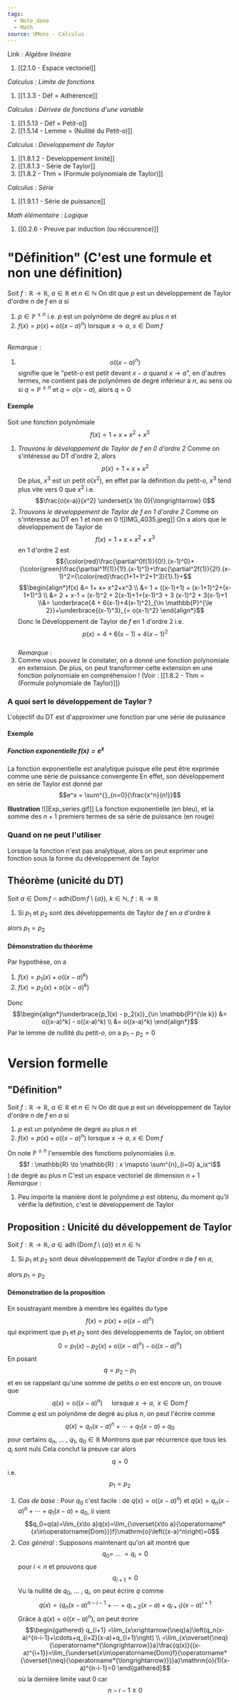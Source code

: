 ```yaml
---
tags:
  - Note_done
  - Math
source: UMons - Calculus
---
```


Link :
_Algèbre linéaire_ 
1. [[2.1.0 - Espace vectoriel]]

_Calculus : Limite de fonctions_
1. [[1.3.3 - Déf = Adhérence]]

_Calculus : Dérivée de fonctions d'une variable_
1. [[1.5.13 - Déf = Petit-o]]
2. [[1.5.14 - Lemme = (Nullité du Petit-o)]]

_Calculus : Développement de Taylor_
1. [[1.8.1.2 - Développement limité]]
2. [[1.8.1.3 - Série de Taylor]]
3. [[1.8.2 - Thm = (Formule polynomiale de Taylor)]]

_Calculus : Série_
1. [[1.9.1.1 - Série de puissance]]

_Math élémentaire : Logique_
1. [[0.2.6 - Preuve par induction (ou réccurence)]]

# "Définition" (C'est une formule et non une définition)
Soit $f : \mathbb{R} \to \mathbb{R},\ a \in \mathbb{R}$ et $n \in \mathbb{N}$ 
On dit que $p$ est un développement de Taylor d'ordre $n$ de $f$ en $a$ si
1. $p \in \mathbb{P}^{\le n}$ i.e. $p$ est un polynôme de degré au plus $n$ et
2. $f(x)=p(x)+o\big((x-a)^n\big)$ lorsque $x \to a,\ x \in \operatorname{Dom}f$ 

\
_Remarque_ :
1. $$o\big((x-a)^n\big)$$ signifie que le "petit-$o$ est petit devant $x-a$ quand $x \to a$", en d'autres termes, ne contient pas de polynômes de degré inférieur à $n$, au sens où si $q = \mathbb{P}^{\le n}$ et $q = o(x-a)$, alors $q  = 0$ 
#### Exemple
Soit une fonction polynômiale $$f(x) = 1+x+x^2+x^3$$
1. _Trouvons le développement de Taylor de $f$ en $0$ d'ordre 2_
Comme on s'intéresse au DT d'ordre 2, alors $$p(x) = 1+ x+ x^2$$ De plus, $x^3$ est un petit $o(x^2)$, en effet par la définition du petit-$o$, $x^3$ tend plus vite vers 0 que $x^2$ i.e. $$\frac{o(x-a)}{x^2} \underset{x \to 0}{\longrightarrow} 0$$ 
2. _Trouvons le développement de Taylor de $f$ en $1$ d'ordre 2_
Comme on s'intéresse au DT en 1 et non en 0
![[IMG_4035.jpeg]]
On a alors que le développement de Taylor de $$f(x)=1+x+x^2+x^3$$ en $1$ d'ordre 2 est $${\color{red}\frac{\partial^0f(1)}{0!}.(x-1)^0}+{\color{green}\frac{\partial^1f(1)}{1!}.(x-1)^1}+\frac{\partial^2f(1)}{2!}.(x-1)^2={\color{red}\frac{1+1+1^2+1^3}{1}.1}+$$
$$\begin{align*}f(x) &= 1+ x+ x^2+x^3 \\ &= 1 + ((x-1)+1) + (x-1+1)^2+(x-1+1)^3 \\ &= 2 + x-1 + (x-1)^2 + 2(x-1)+1+(x-1)^3 + 3 (x-1)^2 + 3(x-1)+1 \\&= \underbrace{4 + 6(x-1)+4(x-1)^2}_{\in \mathbb{P}^{\le 2}}+\underbrace{(x-1)^3}_{= o(x-1)^2} \end{align*}$$
Donc le Développement de Taylor de $f$ en 1 d'ordre 2 i.e. $$p(x) = 4+6(x-1)+4(x-1)^2$$
\
_Remarque_ :
1. Comme vous pouvez le constater, on a donné une fonction polynomiale en extension. De plus, on peut transformer cette extension en une fonction polynomiale en compréhension ! 
(Voir : [[1.8.2 - Thm = (Formule polynomiale de Taylor)]])

### A quoi sert le développement de Taylor ?
L'objectif du DT est d'approximer une fonction par une série de puissance 

#### Exemple
##### Fonction exponentielle $f(x) = e^x$ 
La fonction exponentielle est analytique puisque elle peut être exprimée comme une série de puissance convergente
En effet, son développement en série de Taylor est donné par $$e^x = \sum^{}_{n=0}{\frac{x^n}{n!}}$$

**Illustration** 
![[Exp_series.gif]]
La fonction exponentielle (en bleu), et la somme des $n+1$ premiers termes de sa série de puissance (en rouge)

### Quand on ne peut l'utiliser
Lorsque la fonction n'est pas analytique, alors on peut exprimer une fonction sous la forme du développement de Taylor

## Théorème (unicité du DT)
Soit $a \in \operatorname{Dom}f \cap \operatorname{adh(Dom}f \setminus \{a\}),\ k \in \mathbb{N},\ f : \mathbb{R} \to \mathbb{R}$ 
1. Si $p_1$ et $p_2$ sont des développements de Taylor de $f$ en $a$ d'ordre $k$ 

alors $p_1 = p_2$ 

#### Démonstration du théorème
Par hypothèse, on a 
1. $f(x) = p_1(x) + o((x-a)^k)$ 
2. $f(x) = p_2(x)+o((x-a)^k)$ 

Donc $$\begin{align*}\underbrace{p_1(x) - p_2(x)}_{\in \mathbb{P}^{\le k}} &= o((x-a)^k) - o((x-a)^k) \\ &= o((x-a)^k) \end{align*}$$ Par le lemme de nullité du petit-$o$, on a $p_1 -p_2 = 0$ 

# Version formelle
## "Définition"
Soit $f : \mathbb{R} \to \mathbb{R},\ a \in \mathbb{R}$ et $n \in \mathbb{N}$ 
On dit que $p$ est un développement de Taylor d'ordre $n$ de $f$ en $a$ si 
1. $p$ est un polynôme de degré au plus $n$ et 
2. $f(x)=p(x)+o\big((x-a)^n\big)$ lorsque $x \to a,\ x \in \operatorname{Dom}f$ 

On note $\mathbb{P}^{\le n}$ l'ensemble des fonctions polynomiales (i.e. $$f : \mathbb{R} \to \mathbb{R} : x \mapsto \sum^{n}_{i=0} a_ix^i$$) de degré au plus $n$ 
C'est un espace vectoriel de dimension $n+1$
\
_Remarque_ :
1. Peu importe la manière dont le polynôme $p$ est obtenu, du moment qu’il vérifie la définition, c'est le développement de Taylor
## Proposition : Unicité du développement de Taylor
Soit $f : \mathbb{R} \to \mathbb{R},\ a \in \operatorname{adh}(\operatorname{Dom}f \setminus \{ a \})$ et $n \in \mathbb{N}$ 
1. Si $p_1$ et $p_2$ sont deux développement de Taylor d'ordre $n$ de $f$ en $a$, 

alors $p_1 = p_2$ 
#### Démonstration de la proposition
En soustrayant membre à membre les égalités du type $$f(x)=p(x)+o\big((x-a)^n\big)$$ qui expriment que $p_1$ et $p_2$ sont des développements de Taylor, on obtient $$0=p_1(x)-p_2(x)+\mathrm{o}\left((x-a)^n\right)-\mathrm{o}\left((x-a)^n\right)$$En posant $$q = p_2 - p_1$$ et en se rappelant qu'une somme de petits $o$ en est encore un, on trouve que $$q(x)=\mathrm{o}\left((x-a)^n\right)\quad\text{ lorsque }x\to a,\mathrm{~}x\in\operatorname{Dom}f$$Comme $q$ est un polynôme de degré au plus $n$, on peut l'écrire comme $$q(x)=q_n(x-a)^n+\cdots+q_1(x-a)+q_0$$ pour certains $q_n,\ ...\ ,\ q_1,\ q_0 \in \mathbb{R}$ 
Montrons que par récurrence que tous les $q_i$ sont nuls 
Cela conclut la preuve car alors $$q =0$$ i.e. $$p_1 =p_2$$ 
1. _Cas de base_ :
Pour $q_0$ c'est facile : de $q(x)=\mathrm{o}\left((x-a)^n\right)$ et $q(x)=q_n(x-a)^n+\cdots+q_1(x-a)+q_0$, il vient $$q_0=q(a)=\lim_{x\to a}q(x)=\lim_{\overset{x\to a}{\operatorname*{x\in\operatorname{Dom}}}f}\mathrm{o}\left((x-a)^n\right)=0$$
2. _Cas général_ :
Supposons maintenant qu'on ait montré que $$q_0 =\ ...\ = q_i = 0$$ pour $i < n$ et prouvons que $$q_{i+1}=0$$ Vu la nullité de $q_0,\ ...\ ,\ q_i$, on peut écrire $q$ comme $$q(x)=\left(q_n(x-a)^{n-i-1}+\cdots+q_{i+2}(x-a)+q_{i+1}\right)(x-a)^{i+1}$$Grâce à $q(x)=\mathrm{o}\left((x-a)^n\right)$, on peut écrire $$\begin{gathered}
q_{i+1} =\lim_{x\xrightarrow{\neq}a}\left(q_n(x-a)^{n-i-1}+\cdots+q_{i+2}(x-a)+q_{i+1}\right) \\
=\lim_{x\overset{\neq}{\operatorname*{\longrightarrow}}a}\frac{q(x)}{(x-a)^{i+1}}=\lim_{\underset{x\in\operatorname{Dom}f}{\operatorname*{\overset{\neq}{\operatorname*{\longrightarrow}}}}a}\mathrm{o}(1)(x-a)^{n-i-1}=0 
\end{gathered}$$ où la dernière limite vaut 0 car $$n -i -1 \ge 0$$